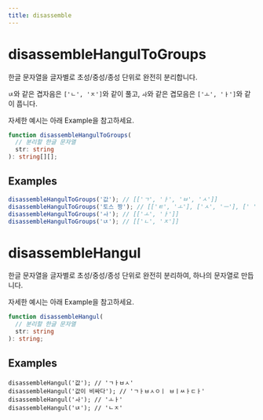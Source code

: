 ```yaml
---
title: disassemble
---
```


# disassembleHangulToGroups

한글 문자열을 글자별로 초성/중성/종성 단위로 완전히 분리합니다.

`ㄵ`와 같은 겹자음은 `['ㄴ', 'ㅈ']`와 같이 풀고, `ㅘ`와 같은 겹모음은 `['ㅗ', 'ㅏ']`와 같이 풉니다.

자세한 예시는 아래 Example을 참고하세요.

```typescript
function disassembleHangulToGroups(
  // 분리할 한글 문자열
  str: string
): string[][];
```

## Examples

```typescript
disassembleHangulToGroups('값'); // [['ㄱ', 'ㅏ', 'ㅂ', 'ㅅ']]
disassembleHangulToGroups('토스 짱'); // [['ㅌ', 'ㅗ'], ['ㅅ', 'ㅡ'], [' '], ['ㅉ', 'ㅏ', 'ㅇ']]
disassembleHangulToGroups('ㅘ'); // [['ㅗ', 'ㅏ']]
disassembleHangulToGroups('ㄵ'); // [['ㄴ', 'ㅈ']]
```

# disassembleHangul

한글 문자열을 글자별로 초성/중성/종성 단위로 완전히 분리하여, 하나의 문자열로 만듭니다.

자세한 예시는 아래 Example을 참고하세요.

```typescript
function disassembleHangul(
  // 분리할 한글 문자열
  str: string
): string;
```

## Examples

```tsx
disassembleHangul('값'); // 'ㄱㅏㅂㅅ'
disassembleHangul('값이 비싸다'); // 'ㄱㅏㅂㅅㅇㅣ ㅂㅣㅆㅏㄷㅏ'
disassembleHangul('ㅘ'); // 'ㅗㅏ'
disassembleHangul('ㄵ'); // 'ㄴㅈ'
```
